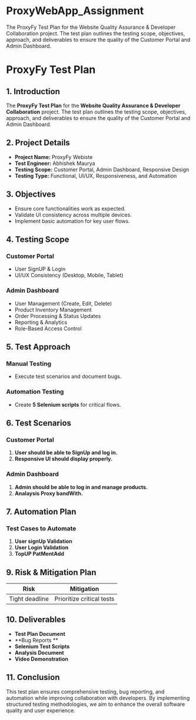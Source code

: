 # ProxyWebApp_Assignment
 The ProxyFy Test Plan for the Website Quality Assurance &amp; Developer Collaboration project. The test plan outlines the testing scope, objectives, approach, and deliverables to ensure the quality of the Customer Portal and Admin Dashboard.


#   ProxyFy Test Plan

## 1. Introduction
 The **ProxyFy Test Plan** for the **Website Quality Assurance & Developer Collaboration** project. The test plan outlines the testing scope, objectives, approach, and deliverables to ensure the quality of the Customer Portal and Admin Dashboard.

## 2. Project Details
- **Project Name:** ProxyFy Webiste
- **Test Engineer:** Abhishek Maurya
- **Testing Scope:** Customer Portal, Admin Dashboard, Responsive Design
- **Testing Type:** Functional, UI/UX, Responsiveness, and Automation

## 3. Objectives
- Ensure core functionalities work as expected.
- Validate UI consistency across multiple devices.
- Implement basic automation for key user flows.

## 4. Testing Scope
### Customer Portal
- User SignUP & Login
- UI/UX Consistency (Desktop, Mobile, Tablet)

### Admin Dashboard
- User Management (Create, Edit, Delete)
- Product Inventory Management
- Order Processing & Status Updates
- Reporting & Analytics
- Role-Based Access Control

## 5. Test Approach
### **Manual Testing**
- Execute test scenarios and document bugs.

### **Automation Testing**
- Create **5 Selenium scripts** for critical flows.


## 6. Test Scenarios
### **Customer Portal**
1. **User should be able to SignUp and log in.**
2. **Responsive UI should display properly.**

### **Admin Dashboard**
1. **Admin should be able to log in and manage products.**
2. **Analaysis Proxy bandWith.**

## 7. Automation Plan
### **Test Cases to Automate**
1. **User signUp Validation**
2. **User Login Validation**
3. **TopUP PatMentAdd**


## 9. Risk & Mitigation Plan
| **Risk** | **Mitigation** |
|------|-----------|
| Tight deadline | Prioritize critical tests |

## 10. Deliverables
- **Test Plan Document**
- **Bug Reports **
- **Selenium Test Scripts**
- **Analysis Document**
- **Video Demonstration**

## 11. Conclusion
This test plan ensures comprehensive testing, bug reporting, and automation while improving collaboration with developers. By implementing structured testing methodologies, we aim to enhance the overall software quality and user experience.

